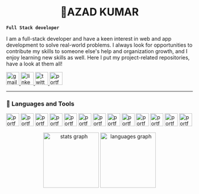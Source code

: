 <h1 align="center"> 👋AZAD KUMAR </h1>

**`Full Stack developer`**

I am a full-stack developer and have a keen interest in web and app development to solve real-world problems. I always look for opportunities to contribute my skills to someone else's help and organization growth, and I enjoy learning new skills as well. Here I put my project-related repositories, have a look at them all!

</div>
   <p align="left">
      <a href="mailto:kumarazad2917@gmail.com">
        <img src="https://img.shields.io/static/v1?message=Gmail&logo=gmail&label=&color=D14836&logoColor=white&labelColor=&style=for-the-badge" height="35" alt="gmail logo"  />
      </a> 
      <a href="https://www.linkedin.com/in/azadkumar93108/">
        <img src="https://img.shields.io/static/v1?message=LinkedIn&logo=linkedin&label=&color=0077B5&logoColor=white&labelColor=&style=for-the-badge" height="35" alt="linkedin logo"  />
      </a> 

<a href="https://twitter.com/Azadtom2917">
   <img src="https://img.shields.io/badge/Twitter-1DA1F2?style=for-the-badge&logo=twitter&logoColor=white" height="35" alt="twitter logo"  />
</a> 

<a href="https://azadtom.netlify.app/">
   <img src="https://img.shields.io/badge/Portfolio-00A95C?style=for-the-badge&logo=Portfolio&logoColor=white" height="35" alt="portfolio logo"  />
</a> 


    
   
   </p>

---

### 🧰 Languages and Tools

<p align="left">

<img src="https://img.shields.io/badge/Java-ED8B00?style=for-the-badge&logo=openjdk&logoColor=white" height="35" alt="portfolio logo"  />

<img src="https://img.shields.io/badge/Kotlin-0095D5?&style=for-the-badge&logo=kotlin&logoColor=white" height="35" alt="portfolio logo"  />

<img src="https://img.shields.io/badge/HTML5-E34F26?style=for-the-badge&logo=html5&logoColor=white" height="35" alt="portfolio logo"  />

<img src="https://img.shields.io/badge/CSS3-1572B6?style=for-the-badge&logo=css3&logoColor=white" height="35" alt="portfolio logo"  />
<img src="https://img.shields.io/badge/Tailwind_CSS-38B2AC?style=for-the-badge&logo=tailwind-css&logoColor=white" height="35" alt="portfolio logo"  />
<img src="https://img.shields.io/badge/JavaScript-F7DF1E?style=for-the-badge&logo=JavaScript&logoColor=white" height="35" alt="portfolio logo"  />

<img src="https://img.shields.io/badge/TypeScript-007ACC?style=for-the-badge&logo=typescript&logoColor=white" height="35" alt="portfolio logo"  />

<img src="https://img.shields.io/badge/Node.js-43853D?style=for-the-badge&logo=node.js&logoColor=white" height="35" alt="portfolio logo"  />

<img src="https://img.shields.io/badge/React-20232A?style=for-the-badge&logo=react&logoColor=61DAFB" height="35" alt="portfolio logo"  />


<img src="https://img.shields.io/badge/Redux-593D88?style=for-the-badge&logo=redux&logoColor=white" height="35" alt="portfolio logo"  />
<img src="https://img.shields.io/badge/MongoDB-4EA94B?style=for-the-badge&logo=mongodb&logoColor=white" height="35" alt="portfolio logo"  />
<img src="https://img.shields.io/badge/Git/Github-%23000000.svg?style=for-the-badge&logo=firefox&logoColor=#FF7139" height="35" alt="portfolio logo"  />
<img src="https://img.shields.io/badge/Postman-FF6C37?style=for-the-badge&logo=postman&logoColor=white" height="35" alt="portfolio logo"  />
    
   
 </p>


<div align="center">
  <img src="https://github-readme-stats.vercel.app/api?username=AzadTom&hide_title=false&hide_rank=false&show_icons=true&include_all_commits=true&count_private=true&disable_animations=false&theme=dracula&locale=en&hide_border=false" height="150" alt="stats graph"  />
  <img src="https://github-readme-stats.vercel.app/api/top-langs?username=AzadTom&locale=en&hide_title=false&layout=compact&card_width=320&langs_count=5&theme=dracula&hide_border=false" height="150" alt="languages graph"  />
</div>

###








